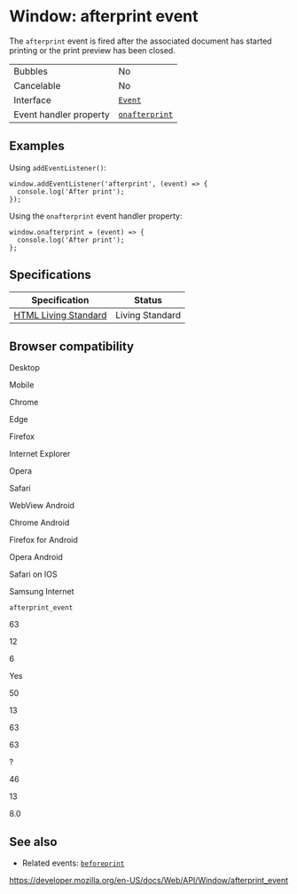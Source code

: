 Window: afterprint event
========================

The `afterprint` event is fired after the associated document has started printing or the print preview has been closed.

<table><tbody><tr class="odd"><td>Bubbles</td><td>No</td></tr><tr class="even"><td>Cancelable</td><td>No</td></tr><tr class="odd"><td>Interface</td><td><a href="../event"><code>Event</code></a></td></tr><tr class="even"><td>Event handler property</td><td><a href="../windoweventhandlers/onafterprint"><code>onafterprint</code></a></td></tr></tbody></table>

Examples
--------

Using `addEventListener()`:

    window.addEventListener('afterprint', (event) => {
      console.log('After print');
    });

Using the `onafterprint` event handler property:

    window.onafterprint = (event) => {
      console.log('After print');
    };

Specifications
--------------

<table><thead><tr class="header"><th>Specification</th><th>Status</th></tr></thead><tbody><tr class="odd"><td><a href="https://html.spec.whatwg.org/multipage/#event-afterprint">HTML Living Standard</a></td><td><span class="spec-living">Living Standard</span></td></tr></tbody></table>

Browser compatibility
---------------------

Desktop

Mobile

Chrome

Edge

Firefox

Internet Explorer

Opera

Safari

WebView Android

Chrome Android

Firefox for Android

Opera Android

Safari on IOS

Samsung Internet

`afterprint_event`

63

12

6

Yes

50

13

63

63

?

46

13

8.0

See also
--------

-   Related events: [`beforeprint`](beforeprint_event)

<a href="https://developer.mozilla.org/en-US/docs/Web/API/Window/afterprint_event" class="_attribution-link">https://developer.mozilla.org/en-US/docs/Web/API/Window/afterprint_event</a>
